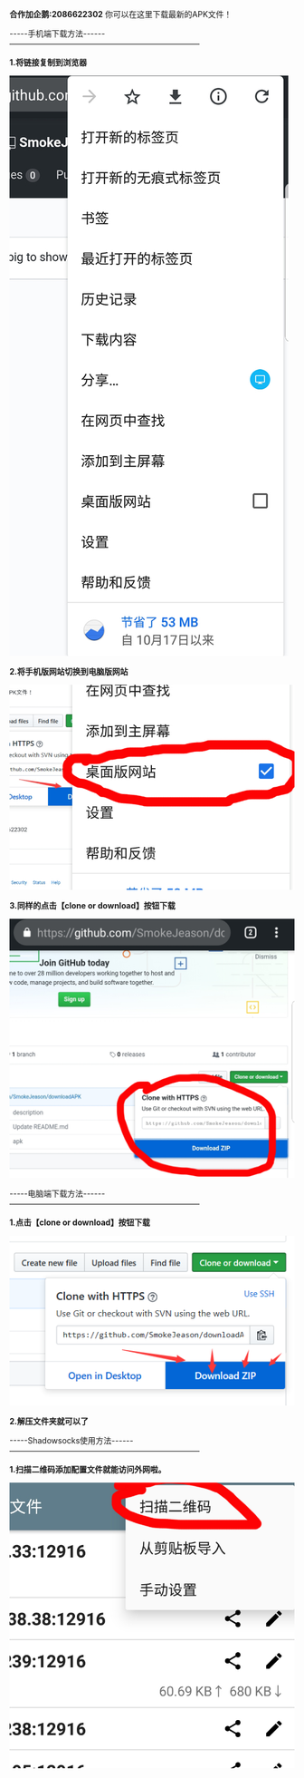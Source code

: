 **合作加企鹅:2086622302**
你可以在这里下载最新的APK文件！

-----手机端下载方法------
————————————————————————

**1.将链接复制到浏览器**

![image](https://github.com/SmokeJeason/downloadAPK/raw/master/images/phoneDownload1.jpg)

**2.将手机版网站切换到电脑版网站**

![image](https://github.com/SmokeJeason/downloadAPK/raw/master/images/phoneDownload2.jpg)

**3.同样的点击【clone or download】按钮下载**

![image](https://github.com/SmokeJeason/downloadAPK/raw/master/images/phoneDownload3.jpg)


-----电脑端下载方法------
————————————————————————

**1.点击【clone or download】按钮下载**

![image](https://github.com/SmokeJeason/downloadAPK/raw/master/images/pcDownload.png)

**2.解压文件夹就可以了**

-----Shadowsocks使用方法------
————————————————————————

**1.扫描二维码添加配置文件就能访问外网啦。**

![image](https://github.com/SmokeJeason/downloadAPK/raw/master/images/shadowss.jpg)

